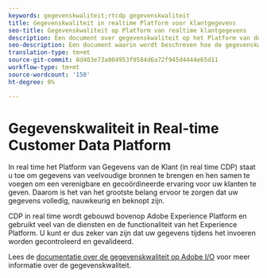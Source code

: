 ```yaml
---
keywords: gegevenskwaliteit;rtcdp gegevenskwaliteit
title: Gegevenskwaliteit in realtime Platform voor klantgegevens
seo-title: Gegevenskwaliteit op Platform van realtime klantgegevens
description: Een document over gegevenskwaliteit op het Platform van de Gegevens van de Klant in real time
seo-description: Een document waarin wordt beschreven hoe de gegevenskwaliteit werkt door batch- en gegevensinvoer op het Platform voor realtime klantgegevens
translation-type: tm+mt
source-git-commit: 8d403e73a804953f9584d6a72f945d4444e65d11
workflow-type: tm+mt
source-wordcount: '150'
ht-degree: 0%

---
```



# Gegevenskwaliteit in Real-time Customer Data Platform

In real time het Platform van Gegevens van de Klant (in real time CDP) staat u toe om gegevens van veelvoudige bronnen te brengen en hen samen te voegen om een verenigbare en gecoördineerde ervaring voor uw klanten te geven. Daarom is het van het grootste belang ervoor te zorgen dat uw gegevens volledig, nauwkeurig en beknopt zijn.

CDP in real time wordt gebouwd bovenop Adobe Experience Platform en gebruikt veel van de diensten en de functionaliteit van het Experience Platform. U kunt er dus zeker van zijn dat uw gegevens tijdens het invoeren worden gecontroleerd en gevalideerd.

Lees de [documentatie over de gegevenskwaliteit op Adobe I/O](../../ingestion/quality/overview.md) voor meer informatie over de gegevenskwaliteit.